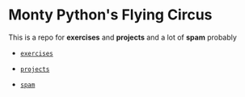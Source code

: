 # Monty Python's Flying Circus

This is a repo for **exercises** and **projects** and a lot of **spam** probably

- [`exercises`](https://github.com/jfremzrai/Python/tree/master/exercises)

- [`projects`](https://github.com/jfremzrai/Python/tree/master/projects)

- [`spam`](https://github.com/jfremzrai/Python/tree/master/spam)
